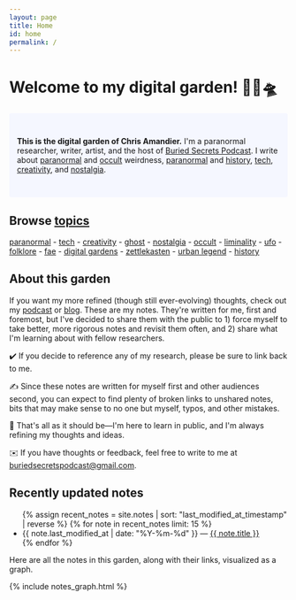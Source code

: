 ```yaml
---
layout: page
title: Home
id: home
permalink: /
---
```


# Welcome to my digital garden! 🍄👻🛸



<p style="padding: 3em 1em; background: #f5f7ff; border-radius: 4px;">
 <strong> This is the digital garden of Chris Amandier.</strong> I'm a paranormal researcher, writer, artist, and the host of <a href="https://www.buriedsecretspodcast.com">Buried Secrets Podcast</a>. I write about <a class="internal-link" href="/paranormal">paranormal</a> and <a class="internal-link" href="/occult">occult</a> weirdness, <a class="internal-link" href="/paranormal">paranormal</a> and <a class="internal-link" href="/history">history</a>, <a class="internal-link" href="/tech">tech</a>, <a class="internal-link" href="/creativity">creativity</a>, and <a class="internal-link" href="/nostalgia">nostalgia</a>.
</p>

<p>
</p>

## Browse <a class="internal-link" href="/topic">topics</a>
<a class="internal-link" href="/paranormal">paranormal</a> - <a class="internal-link" href="/tech">tech</a> - <a class="internal-link" href="/creativity">creativity</a> - <a class="internal-link" href="/ghost">ghost</a> - <a class="internal-link" href="/nostalgia">nostalgia</a> - <a class="internal-link" href="/occult">occult</a> - <a class="internal-link" href="/liminality">liminality</a> - <a class="internal-link" href="/ufo">ufo</a> - <a class="internal-link" href="/folklore">folklore</a> - <a class="internal-link" href="/fae">fae</a> - <a class="internal-link" href="/digital-gardens">digital gardens</a> - <a class="internal-link" href="/zettlekasten">zettlekasten</a> - <a class="internal-link" href="/urban-legend">urban legend</a> - <a class="internal-link" href="/history">history</a>

## About this garden
If you want my more refined (though still ever-evolving) thoughts, check out my <a href="https://www.buriedsecretspodcast.com/listen/">podcast</a> or <a href="https://www.buriedsecretspodcast.com/tag/blog/">blog</a>. These are my notes. They're written for me, first and foremost, but I've decided to share them with the public to 1) force myself to take better, more rigorous notes and revisit them often, and 2) share what I'm learning about with fellow researchers.

✔️ If you decide to reference any of my research, please be sure to link back to me.

✍️ Since these notes are written for myself first and other audiences second, you can expect to find plenty of broken links to unshared notes, bits that may make sense to no one but myself, typos, and other mistakes.

🧠 That's all as it should be—I'm here to learn in public, and I'm always refining my thoughts and ideas.

✉️ If you have thoughts or feedback, feel free to write to me at buriedsecretspodcast@gmail.com.



## Recently updated notes

<ul>
  {% assign recent_notes = site.notes | sort: "last_modified_at_timestamp" | reverse %}
  {% for note in recent_notes limit: 15 %}
    <li>
      {{ note.last_modified_at | date: "%Y-%m-%d" }} — <a class="internal-link" href="{{ note.url }}">{{ note.title }}</a>
    </li>
  {% endfor %}
</ul>

<p>Here are all the notes in this garden, along with their links, visualized as a graph.</p>

{% include notes_graph.html %}

<style>
  .wrapper {
    max-width: 46em;
  }
</style>
